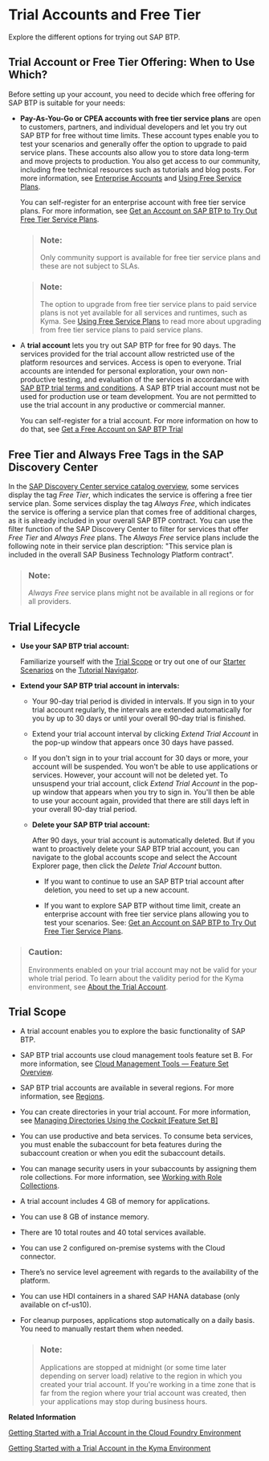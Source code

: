 <!-- loio046f127f2a614438b616ccfc575fdb16 -->

# Trial Accounts and Free Tier

Explore the different options for trying out SAP BTP.



<a name="loio046f127f2a614438b616ccfc575fdb16__section_ykc_swd_4rb"/>

## Trial Account or Free Tier Offering: When to Use Which?

Before setting up your account, you need to decide which free offering for SAP BTP is suitable for your needs:

-   **Pay-As-You-Go or CPEA accounts with free tier service plans** are open to customers, partners, and individual developers and let you try out SAP BTP for free without time limits. These account types enable you to test your scenarios and generally offer the option to upgrade to paid service plans. These accounts also allow you to store data long-term and move projects to production. You also get access to our community, including free technical resources such as tutorials and blog posts. For more information, see [Enterprise Accounts](enterprise-accounts-171511c.md) and [Using Free Service Plans](using-free-service-plans-524e108.md).

    You can self-register for an enterprise account with free tier service plans. For more information, see [Get an Account on SAP BTP to Try Out Free Tier Service Plans](https://developers.sap.com/tutorials/btp-free-tier-account.html).

    > ### Note:  
    > Only community support is available for free tier service plans and these are not subject to SLAs.

    > ### Note:  
    > The option to upgrade from free tier service plans to paid service plans is not yet available for all services and runtimes, such as Kyma. See [Using Free Service Plans](https://help.sap.com/docs/BTP/65de2977205c403bbc107264b8eccf4b/524e1081d8dc4b0f9d055a6bec383ec3.html#loio524e1081d8dc4b0f9d055a6bec383ec3__Upgrade-FreeServices) to read more about upgrading from free tier service plans to paid service plans.

-   A **trial account** lets you try out SAP BTP for free for 90 days. The services provided for the trial account allow restricted use of the platform resources and services. Access is open to everyone. Trial accounts are intended for personal exploration, your own non-productive testing, and evaluation of the services in accordance with [SAP BTP trial terms and conditions](https://accounts.sap.com/ui/public/viewTextResource?scenario=1b5ff22b-ac85-466f-9644-833d07e77d5e&resourceType=RESOURCE_TERMS_OF_USE&locale=en_US). A SAP BTP trial account must not be used for production use or team development. You are not permitted to use the trial account in any productive or commercial manner.

    You can self-register for a trial account. For more information on how to do that, see [Get a Free Account on SAP BTP Trial](https://developers.sap.com/tutorials/hcp-create-trial-account.html)




<a name="loio046f127f2a614438b616ccfc575fdb16__section_yq4_ngy_gwb"/>

## Free Tier and Always Free Tags in the SAP Discovery Center

In the [SAP Discovery Center service catalog overview](https://discovery-center.cloud.sap/viewServices?provider=all&regions=all), some services display the tag *Free Tier*, which indicates the service is offering a free tier service plan. Some services display the tag *Always Free*, which indicates the service is offering a service plan that comes free of additional charges, as it is already included in your overall SAP BTP contract. You can use the filter function of the SAP Discovery Center to filter for services that offer *Free Tier* and *Always Free* plans. The *Always Free* service plans include the following note in their service plan description: "This service plan is included in the overall SAP Business Technology Platform contract".

> ### Note:  
> *Always Free* service plans might not be available in all regions or for all providers.



<a name="loio046f127f2a614438b616ccfc575fdb16__section_trial-lifecycle"/>

## Trial Lifecycle

-   **Use your SAP BTP trial account:**

    Familiarize yourself with the [Trial Scope](trial-accounts-and-free-tier-046f127.md#loio046f127f2a614438b616ccfc575fdb16__section_trial-scope) or try out one of our [Starter Scenarios](https://developers.sap.com/tutorial-navigator.html?tag=tutorial:topic/cp-starter-scenario) on the [Tutorial Navigator](https://developers.sap.com/tutorial-navigator.html?tag=products:technology-platform/sap-business-technology-platform).

-   **Extend your SAP BTP trial account in intervals:**

    -   Your 90-day trial period is divided in intervals. If you sign in to your trial account regularly, the intervals are extended automatically for you by up to 30 days or until your overall 90-day trial is finished.

    -   Extend your trial account interval by clicking *Extend Trial Account* in the pop-up window that appears once 30 days have passed.

    -   If you don't sign in to your trial account for 30 days or more, your account will be suspended. You won't be able to use applications or services. However, your account will not be deleted yet. To unsuspend your trial account, click *Extend Trial Account* in the pop-up window that appears when you try to sign in. You'll then be able to use your account again, provided that there are still days left in your overall 90-day trial period.

    -   **Delete your SAP BTP trial account:**

        After 90 days, your trial account is automatically deleted. But if you want to proactively delete your SAP BTP trial account, you can navigate to the global accounts scope and select the Account Explorer page, then click the *Delete Trial Account* button.

        -   If you want to continue to use an SAP BTP trial account after deletion, you need to set up a new account.

        -   If you want to explore SAP BTP without time limit, create an enterprise account with free tier service plans allowing you to test your scenarios. See: [Get an Account on SAP BTP to Try Out Free Tier Service Plans](https://developers.sap.com/tutorials/btp-free-tier-account.html).




> ### Caution:  
> Environments enabled on your trial account may not be valid for your whole trial period. To learn about the validity period for the Kyma environment, see [About the Trial Account](../20-getting-started/about-the-trial-account-c4fff0f.md).



<a name="loio046f127f2a614438b616ccfc575fdb16__section_trial-scope"/>

## Trial Scope

-   A trial account enables you to explore the basic functionality of SAP BTP.

-   SAP BTP trial accounts use cloud management tools feature set B. For more information, see [Cloud Management Tools — Feature Set Overview](cloud-management-tools-feature-set-overview-caf4e4e.md).

-   SAP BTP trial accounts are available in several regions. For more information, see [Regions](regions-350356d.md).

-   You can create directories in your trial account. For more information, see [Managing Directories Using the Cockpit \[Feature Set B\]](../50-administration-and-ops/managing-directories-using-the-cockpit-feature-set-b-f495ac1.md)

-   You can use productive and beta services. To consume beta services, you must enable the subaccount for beta features during the subaccount creation or when you edit the subaccount details.

-   You can manage security users in your subaccounts by assigning them role collections. For more information, see [Working with Role Collections](../50-administration-and-ops/working-with-role-collections-393ea0b.md).

-   A trial account includes 4 GB of memory for applications.

-   You can use 8 GB of instance memory.

-   There are 10 total routes and 40 total services available.

-   You can use 2 configured on-premise systems with the Cloud connector.

-   There’s no service level agreement with regards to the availability of the platform.

-   You can use HDI containers in a shared SAP HANA database \(only available on cf-us10\).

-   For cleanup purposes, applications stop automatically on a daily basis. You need to manually restart them when needed.

    > ### Note:  
    > Applications are stopped at midnight \(or some time later depending on server load\) relative to the region in which you created your trial account. If you're working in a time zone that is far from the region where your trial account was created, then your applications may stop during business hours.


**Related Information**  


[Getting Started with a Trial Account in the Cloud Foundry Environment](../20-getting-started/getting-started-with-a-trial-account-in-the-cloud-foundry-environment-e50ab7b.md "Quickly get started with a trial account.")



[Getting Started with a Trial Account in the Kyma Environment](../20-getting-started/getting-started-with-a-trial-account-in-the-kyma-environment-ccb83c7.md "Quickly get started with a trial account in the Kyma environment.")

